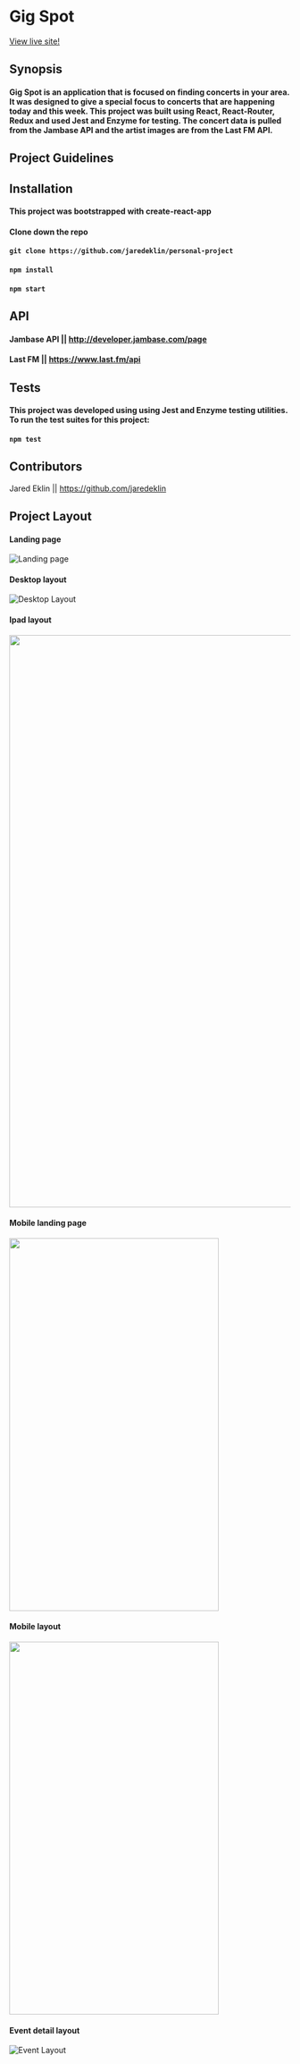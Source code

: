 # Gig Spot

[View live site!](http://gigspot.surge.sh/)

## Synopsis
#### Gig Spot is an application that is focused on finding concerts in your area. It was designed to give a special focus to concerts that are happening today and this week. This project was built using React, React-Router, Redux and used Jest and Enzyme for testing. The concert data is pulled from the Jambase API and the artist images are from the Last FM API.

## Project Guidelines

## Installation

#### This project was bootstrapped with create-react-app

#### Clone down the repo
#### ```git clone https://github.com/jaredeklin/personal-project```

#### ```npm install```

#### ```npm start```

## API
#### Jambase API || http://developer.jambase.com/page
#### Last FM || https://www.last.fm/api

## Tests

#### This project was developed using using Jest and Enzyme testing utilities. To run the test suites for this project:

#### ```npm test```

## Contributors
Jared Eklin || https://github.com/jaredeklin

## Project Layout

#### Landing page
![Landing page](./src/images/landing-page.png)

#### Desktop layout
![Desktop Layout](./src/images/desktop-layout.png)

#### Ipad layout
<img src="./src/images/Ipad-layout.png" width="768" height="1024">

#### Mobile landing page
<img src="./src/images/mobile-landing-page.png" width="375" height="667">

#### Mobile layout
<img src="./src/images/Mobile-layout.png" width="375" height="667">

#### Event detail layout
![Event Layout](./src/images/Event-layout.png)

